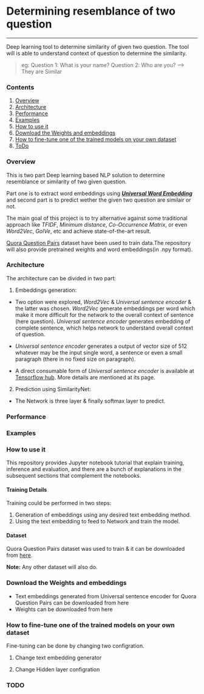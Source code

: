 # Determining resemblance of two question

---

Deep learning tool to determine similarity of given two question. The tool will is able to understand context of question to determine the similarity.

>eg:
Question 1: What is your name?
Question 2: Who are you?
--> They are Similar 

### Contents

1. [Overview](#overview)
2. [Architecture](#architecture)
3. [Performance](#performance)
4. [Examples](#examples)
5. [How to use it](#how-to-use-it)
6. [Download the Weights and embeddings](#download-the-weights-and-embeddings)
7. [How to fine-tune one of the trained models on your own dataset](#how-to-fine-tune-one-of-the-trained-models-on-your-own-dataset)
8. [ToDo](#todo)


### Overview

This is two part Deep learning based NLP solution to determine resemblance or similarity of two given question.

Part one is to extract word embeddings using [**_Universal Word Embedding_**](https://tfhub.dev/google/collections/universal-sentence-encoder/1) and second part is to predict wether the given two question are similair or not.

The main goal of this project is to try alternative against some traditional approach like *TFIDF*, *Minimum distance*, *Co-Occurrence Matrix*, or even *Word2Vec*, *GolVe*, etc and achieve state-of-the-art result.

[Quora Question Pairs](https://www.kaggle.com/c/quora-question-pairs) dataset have been used to train data.The repository will also provide pretrained weights and word embeddings(in .npy format).

### Architecture

The architecture can be divided in two part:

1. Embeddings generation:

- Two option were explored, *Word2Vec* & *Universal sentence encoder* & the latter was chosen. *Word2Vec* generate embeddings per word which make it more difficult for the network to the overall context of sentence (here question). *Universal sentence encoder* generates embedding of complete sentence, which helps network to understand overall context of question.

- *Universal sentence encoder* generates a output of vector size of 512 whatever may be the input single word, a sentence or even a small paragraph (there in no fixed size on paragraph).

- A direct consumable form of *Universal sentence encoder* is available at [Tensorflow hub](https://tfhub.dev/google/universal-sentence-encoder-large/5). More details are mentioned at its page.

2. Prediction using SimilarityNet:

- The Network is three layer & finally softmax layer to predict.

### Performance

### Examples

### How to use it

This repository provides Jupyter notebook tutorial that explain training, inference and evaluation, and there are a bunch of explanations in the subsequent sections that complement the notebooks.

#### Training Details

Training could be performed in two steps:

1. Generation of embeddings using any desired text embedding method.
2. Using the text embedding to feed to Network and train the model.

#### Dataset

Quora Question Pairs dataset was used to train & it can be downloaded from [here](https://www.kaggle.com/c/quora-question-pairs).

**Note:** Any other dataset will also do.

### Download the Weights and embeddings

- Text embeddings generated from Universal sentence encoder for Quora Question Pairs can be downloaded from here
- Weights can be downloaded from here

### How to fine-tune one of the trained models on your own dataset

Fine-tuning can be done by changing two configration.

1. Change text embedding generator

2. Change Hidden layer configration

### TODO

